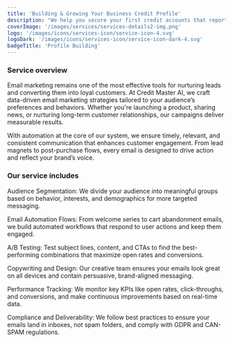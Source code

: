 ```yaml
---
title: 'Building & Growing Your Business Credit Profile'
description: "We help you secure your first credit accounts that report to business credit agencies, laying the foundation for a strong credit profile. You'll also get tools to monitor and grow your credit reports, ensuring positive reporting that leads to higher credit limits and better funding opportunities."
coverImage: '/images/services/services-details2-img.png'
logo: '/images/icons/services-icon/service-icon-4.svg'
logoDark: '/images/icons/services-icon/service-icon-dark-4.svg'
badgeTitle: 'Profile Building'
---
```


### Service overview

Email marketing remains one of the most effective tools for nurturing leads and converting them into loyal customers. At Credit Master AI, we craft data-driven email marketing strategies tailored to your audience’s preferences and behaviors. Whether you're launching a product, sharing news, or nurturing long-term customer relationships, our campaigns deliver measurable results.

With automation at the core of our system, we ensure timely, relevant, and consistent communication that enhances customer engagement. From lead magnets to post-purchase flows, every email is designed to drive action and reflect your brand’s voice.

### Our service includes

Audience Segmentation: We divide your audience into meaningful groups based on behavior, interests, and demographics for more targeted messaging.

Email Automation Flows: From welcome series to cart abandonment emails, we build automated workflows that respond to user actions and keep them engaged.

A/B Testing: Test subject lines, content, and CTAs to find the best-performing combinations that maximize open rates and conversions.

Copywriting and Design: Our creative team ensures your emails look great on all devices and contain persuasive, brand-aligned messaging.

Performance Tracking: We monitor key KPIs like open rates, click-throughs, and conversions, and make continuous improvements based on real-time data.

Compliance and Deliverability: We follow best practices to ensure your emails land in inboxes, not spam folders, and comply with GDPR and CAN-SPAM regulations.
